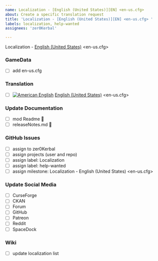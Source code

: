 ```yaml
---
name: Localization - [English (United States)][EN] <en-us.cfg> 
about: Create a specific translation request
title: 'Localization - [English (United States)][EN] <en-us.cfg> '
labels: localization, help-wanted
assignees: 'zer0Kerbal'

---
```


Localization - [English (United States)][EN] <en-us.cfg>  

### GameData

- [ ] add en-us.cfg  

### Translation

- [ ] [![American English][EN]][EN] [English (United States)][EN] <en-us.cfg>  

[EN]: https://raw.githubusercontent.com/zer0Kerbal/zer0Kerbal/zed'K/Localization/img/American-flag-sm.png "American English (United States)"  

### Update Documentation

- [ ]  mod Readme 🔢 
- [ ]  releaseNotes.md 🧾 

### GitHub Issues

- [ ] assign to zer0Kerbal
- [ ] assign projects (user and repo)
- [ ] assign label: Localization
- [ ] assign label: help-wanted
- [ ] assign milestone: Localization - English (United States) <en-us.cfg>

### Update Social Media

- [ ] CurseForge
- [ ] CKAN
- [ ] Forum
- [ ] GitHub
- [ ] Patreon
- [ ] Reddit
- [ ] SpaceDock

### Wiki

- [ ] update localization list 
  
<!-- Localization -->
[URL:lclztn]: https://github.com/zer0Kerbal/lclztn/blob/master/readme.md "Localization" 
[URL:qs]: https://github.com/zer0Kerbal/lclztn/blob/master/quickstart.md "Quick Start" 